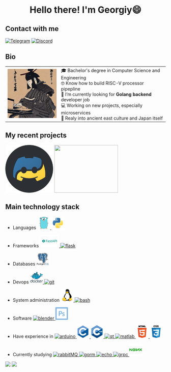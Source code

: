 <h1 align="center">Hello there! I'm Georgiy😄</h1>

<h2 align="left">Contact with me</h3>
<!---<p align="left">
<a href="https://t.me/chmzzz" target="blank"><img align="center" src="https://github.com/chmzy/chmzy/blob/main/images/Telegram_logo.svg.png?raw=true" alt="chmz" height="50" width="50" /></a>
<a href="https://discord.gg/x7Btpurf" target="blank"><img align="center" src="https://raw.githubusercontent.com/rahuldkjain/github-profile-readme-generator/master/src/images/icons/Social/discord.svg" alt="x7Btpurf" height="50" width="50" /></a>
<a href="https://www.leetcode.com/chmz" target="blank"><img align="center" src="https://raw.githubusercontent.com/rahuldkjain/github-profile-readme-generator/master/src/images/icons/Social/leet-code.svg" alt="chmz" height="40" width="40" /></a>-->
</p>

[![Telegram](https://img.shields.io/badge/telegram-%40chmzzz-blue?style=flat-square)](https://t.me/chmzzz)
[![Discord](https://img.shields.io/badge/discord-cheems.py%238813-yellow?style=flat-square)](https://discord.gg/x7Btpurf)

<h2 align="left">Bio</h1>

<table>
  <tbody>
    <tr>
      <td width="20%">
        <img alt="Photo" src="./images/samurai_laptop.jpg" />
      <td width="40%" >
 🎓 Bachelor's degree in Computer Science and Engineering<br> 
 🤓 Know how to build RISC-V processor pipepline<br>
 🔭 I’m currently looking for <strong>Golang backend</strong> developer job<br>
 💻 Working on new projects, especially microservices<br>
 🥋 Realy into ancient east culture and Japan itself<br>
      </td>
     </td>
    </tr>
  </tbody>
</table> 


<h2 align="left">My recent projects</h3>
<p align="center"></p>
<p>
  <a href="https://github.com/chmzy/Cyberbot-1.5.1-for-Discord"><img src="./images/disnake-logo.png" width="150" height="150"/></a>
  <a href="https://github.com/chmzy/kekostan"><img src="https://dunderlabs.github.io/images/posts/python-pdf.jpg" width="200" height="150"/></a>
</p>



<h2 align="left">Main technology stack</h3>
<p align="left"> 

* Languages <a href="https://golang.org" target="_blank" rel="noreferrer"> <img src="https://raw.githubusercontent.com/devicons/devicon/master/icons/go/go-original.svg" alt="go" width="40" height="40"/> </a> <a href="https://www.python.org" target="_blank" rel="noreferrer"> <img src="https://raw.githubusercontent.com/devicons/devicon/master/icons/python/python-original.svg" alt="python" width="40" height="40"/> </a> <br> 

* Frameworks <a href="https://fastapi.tiangolo.com/" target="_blank" rel="noreferrer"> <img src="https://github.com/chmzy/chmzy/blob/main/images/fastapi.png?raw=true" alt="fastapi" width="60" height="40"/> </a> <a href="https://flask.palletsprojects.com/" target="_blank" rel="noreferrer"> <img src="https://www.vectorlogo.zone/logos/pocoo_flask/pocoo_flask-icon.svg" alt="flask" width="40" height="40"/> </a> <br>

* Databases <a href="https://www.postgresql.org" target="_blank" rel="noreferrer"> <img src="https://raw.githubusercontent.com/devicons/devicon/master/icons/postgresql/postgresql-original-wordmark.svg" alt="postgresql" width="40" height="40"/> </a>  <br> 

* Devops <a href="https://www.docker.com/" target="_blank" rel="noreferrer"> <img src="https://raw.githubusercontent.com/devicons/devicon/master/icons/docker/docker-original-wordmark.svg" alt="docker" width="40" height="40"/> </a> <a href="https://git-scm.com/" target="_blank" rel="noreferrer"> <img src="https://www.vectorlogo.zone/logos/git-scm/git-scm-icon.svg" alt="git" width="40" height="40"/> </a> <br> 

* System administration <a href="https://www.linux.org/" target="_blank" rel="noreferrer"> <img src="https://raw.githubusercontent.com/devicons/devicon/master/icons/linux/linux-original.svg" alt="linux" width="40" height="40"/> </a> <a href="https://www.gnu.org/software/bash/" target="_blank" rel="noreferrer"> <img src="https://www.vectorlogo.zone/logos/gnu_bash/gnu_bash-icon.svg" alt="bash" width="40" height="40"/> </a> <br>

* Software <a href="https://www.blender.org/" target="_blank" rel="noreferrer"> <img src="https://download.blender.org/branding/community/blender_community_badge_white.svg" alt="blender" width="40" height="40"/> </a> <a href="https://www.photoshop.com/en" target="_blank" rel="noreferrer"> <img src="https://raw.githubusercontent.com/devicons/devicon/master/icons/photoshop/photoshop-line.svg" alt="photoshop" width="40" height="40"/> </a> <br>

* Have experience in <a href="https://www.arduino.cc/" target="_blank" rel="noreferrer"> <img src="https://cdn.worldvectorlogo.com/logos/arduino-1.svg" alt="arduino" width="40" height="40"/> </a> <a href="https://www.cprogramming.com/" target="_blank" rel="noreferrer"> <img src="https://raw.githubusercontent.com/devicons/devicon/master/icons/c/c-original.svg" alt="c" width="40" height="40"/> </a> <a href="https://www.w3schools.com/cpp/" target="_blank" rel="noreferrer"> <img src="https://raw.githubusercontent.com/devicons/devicon/master/icons/cplusplus/cplusplus-original.svg" alt="cplusplus" width="40" height="40"/> </a> <a href="https://www.qt.io/" target="_blank" rel="noreferrer"> <img src="https://upload.wikimedia.org/wikipedia/commons/0/0b/Qt_logo_2016.svg" alt="qt" width="40" height="40"/> </a> <a href="https://www.mathworks.com/" target="_blank" rel="noreferrer"> <img src="https://upload.wikimedia.org/wikipedia/commons/2/21/Matlab_Logo.png" alt="matlab" width="40" height="40"/> </a>  <a href="https://www.w3.org/html/" target="_blank" rel="noreferrer"> <img src="https://raw.githubusercontent.com/devicons/devicon/master/icons/html5/html5-original-wordmark.svg" alt="html5" width="40" height="40"/> </a> <a href="https://www.w3schools.com/css/" target="_blank" rel="noreferrer"> <img src="https://raw.githubusercontent.com/devicons/devicon/master/icons/css3/css3-original-wordmark.svg" alt="css3" width="40" height="40"/> </a> <br> 

* Currently studying <a href="https://www.rabbitmq.com" target="_blank" rel="noreferrer"> <img src="https://www.vectorlogo.zone/logos/rabbitmq/rabbitmq-icon.svg" alt="rabbitMQ" width="40" height="40"/> </a> <a href="https://gorm.io/" target="_blank" rel="noreferrer"> <img src="https://avatars.githubusercontent.com/u/15127678?s=200&v=4" alt="gorm" width="40" height="40"/> </a> <a href="https://echo.labstack.com/" target="_blank" rel="noreferrer"> <img src="https://cdn.labstack.com/images/echo-logo.svg" alt="echo" width="50" height="50"/> </a> <a href="https://grpc.io/" target="_blank" rel="noreferrer"> <img src="https://grpc.io/img/logos/grpc-logo.png" alt="grpc" width="60" height="30"/> </a> <a href="https://www.nginx.com" target="_blank" rel="noreferrer"> <img src="https://raw.githubusercontent.com/devicons/devicon/master/icons/nginx/nginx-original.svg" alt="nginx" width="40" height="40"/> </a> <br> 
</p>

<p align="center"></p>
<p>
  <a href="..."><img src="https://leetcard.jacoblin.cool/chmz?theme=dark&font=Telex" /></a>
  <a href="..."><img src="https://github-readme-stats.vercel.app/api/top-langs?username=chmzy&show_icons=true&locale=en&layout=default&theme=dark" /></a>
</p>
